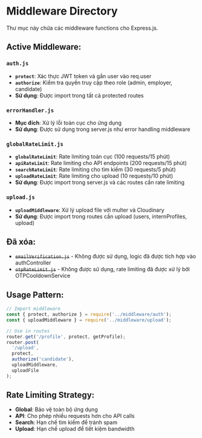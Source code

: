 # Middleware Directory

Thư mục này chứa các middleware functions cho Express.js.

## Active Middleware:

### `auth.js`

- **`protect`**: Xác thực JWT token và gắn user vào req.user
- **`authorize`**: Kiểm tra quyền truy cập theo role (admin, employer, candidate)
- **Sử dụng**: Được import trong tất cả protected routes

### `errorHandler.js`

- **Mục đích**: Xử lý lỗi toàn cục cho ứng dụng
- **Sử dụng**: Được sử dụng trong server.js như error handling middleware

### `globalRateLimit.js`

- **`globalRateLimit`**: Rate limiting toàn cục (100 requests/15 phút)
- **`apiRateLimit`**: Rate limiting cho API endpoints (200 requests/15 phút)
- **`searchRateLimit`**: Rate limiting cho tìm kiếm (30 requests/5 phút)
- **`uploadRateLimit`**: Rate limiting cho upload (10 requests/10 phút)
- **Sử dụng**: Được import trong server.js và các routes cần rate limiting

### `upload.js`

- **`uploadMiddleware`**: Xử lý upload file với multer và Cloudinary
- **Sử dụng**: Được import trong routes cần upload (users, internProfiles, upload)

## Đã xóa:

- ~~`emailVerification.js`~~ - Không được sử dụng, logic đã được tích hợp vào authController
- ~~`otpRateLimit.js`~~ - Không được sử dụng, rate limiting đã được xử lý bởi OTPCooldownService

## Usage Pattern:

```javascript
// Import middleware
const { protect, authorize } = require('../middleware/auth');
const { uploadMiddleware } = require('../middleware/upload');

// Use in routes
router.get('/profile', protect, getProfile);
router.post(
  '/upload',
  protect,
  authorize('candidate'),
  uploadMiddleware,
  uploadFile
);
```

## Rate Limiting Strategy:

- **Global**: Bảo vệ toàn bộ ứng dụng
- **API**: Cho phép nhiều requests hơn cho API calls
- **Search**: Hạn chế tìm kiếm để tránh spam
- **Upload**: Hạn chế upload để tiết kiệm bandwidth
